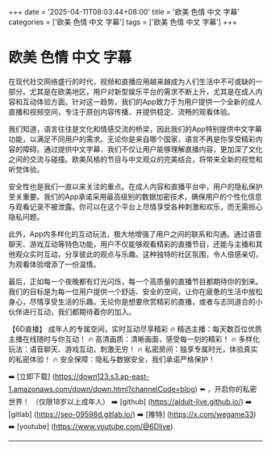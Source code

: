 +++
date = '2025-04-11T08:03:44+08:00'
title = '欧美 色情 中文 字幕'
categories = ['欧美 色情 中文 字幕']
tags = ['欧美 色情 中文 字幕']
+++

# 欧美 色情 中文 字幕

在现代社交网络盛行的时代，视频和直播应用越来越成为人们生活中不可或缺的一部分。尤其是在欧美地区，用户对新型娱乐平台的需求不断上升，尤其是在成人内容和互动体验方面。针对这一趋势，我们的App致力于为用户提供一个全新的成人直播和视频空间，专注于原创内容传播，并提供稳定、流畅的观看体验。

我们知道，语言往往是文化和情感交流的桥梁，因此我们的App特别提供中文字幕功能，以满足不同用户的需求。无论你是来自哪个国家，语言不再是你享受精彩内容的障碍。通过提供中文字幕，我们不仅让用户能够理解直播内容，更加深了文化之间的交流与碰撞。欧美风格的节目与中文观众的完美结合，将带来全新的视觉和听觉体验。

安全性也是我们一直以来关注的重点。在成人内容和直播平台中，用户的隐私保护至关重要。我们的App承诺采用最高级别的数据加密技术，确保用户的个性化信息与观看记录不被泄露。你可以在这个平台上尽情享受各种刺激和欢乐，而无需担心隐私问题。

此外，App内多样化的互动玩法，极大地增强了用户之间的联系和沟通。通过语音聊天、游戏互动等特色功能，用户不仅能够观看精彩的直播节目，还能与主播和其他观众实时互动，分享彼此的观点与乐趣。这种独特的社区氛围，令人倍感亲切，为观看体验增添了一份温情。

最后，正如每一个夜晚都有灯光闪烁，每一个高质量的直播节目都期待你的到来。我们的目标是为每一位用户提供一个舒适、安全的空间，让你在疲惫的生活中放松身心，尽情享受生活的乐趣。无论你是想要欣赏精彩的直播，或者与志同道合的小伙伴进行互动，我们都期待着你的加入。

【6D直播】
成年人的专属空间，实时互动尽享精彩
🔥 精选主播：每天数百位优质主播在线随时与你互动！
🔥 高清画质：清晰画面，感受每一刻的精彩！
🔥 多样化玩法：语音聊天、游戏互动，刺激无穷！
🔥 私密房间：独享专属时光，体验真实的私密体验！
🔥 安全保障：隐私与数据安全，我们承诺严格保护！

➡️ [立即下载] (https://down123.s3.ap-east-1.amazonaws.com/down/down.html?channelCode=blog) ⬅️ ，开启你的私密世界！
（仅限18岁以上成年人）
➡️ [github] (https://aldult-live.github.io/)
➡️ [gitlab] (https://seo-09598d.gitlab.io/)
➡️ [推特] (https://x.com/wegame33)
➡️ [youtube] (https://www.youtube.com/@6Dlive)

---
